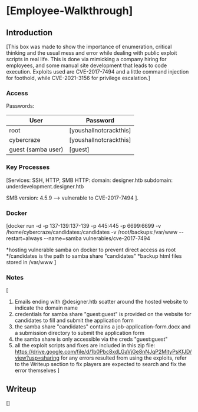 # [Employee-Walkthrough]

## Introduction

[This box was made to show the importance of enumeration, critical thinking and the usual mess and error while dealing with public exploit scripts in real life. This is done via mimicking a company hiring for employees, and some manual site development that leads to code execution. Exploits used are CVE-2017-7494 and a little command injection for foothold, while CVE-2021-3156 for privilege escalation.]

### Access

Passwords:

| User  | Password                            |
| ----- | ----------------------------------- |
| root | [youshallnotcrackthis] |
| cybercraze | [youshallnotcrackthis] |
| guest (samba user)  | [guest] |

### Key Processes

[Services: SSH, HTTP, SMB
HTTP:
domain: designer.htb
subdomain: underdevelopment.designer.htb

SMB version: 4.5.9 --> vulnerable to CVE-2017-7494
].

### Docker

[docker run -d -p 137-139:137-139 -p 445:445 -p 6699:6699 -v /home/cybercraze/candidates:/candidates -v /root/backups:/var/www --restart=always --name=samba vulnerables/cve-2017-7494

*hosting vulnerable samba on docker to prevent direct access as root
*/candidates is the path to samba share "candidates"
*backup html files stored in /var/www
]

### Notes

[
1. Emails ending with @designer.htb scatter around the hosted website to indicate the domain name
2. credentials for samba share "guest:guest" is provided on the website for candidates to fill and submit the application form
3. the samba share "candidates" contains a job-application-form.docx and a submission directory to submit the application form
4. the samba share is only accessible via the creds "guest:guest"
5. all the exploit scripts and fixes are included in this zip file:
https://drive.google.com/file/d/1b0Pbc8xdLGaVjGe8nNJqP2MityPsKfJD/view?usp=sharing
for any errors resulted from using the exploits, refer to the Writeup section to fix
players are expected to search and fix the error themselves
]

## Writeup

[]
